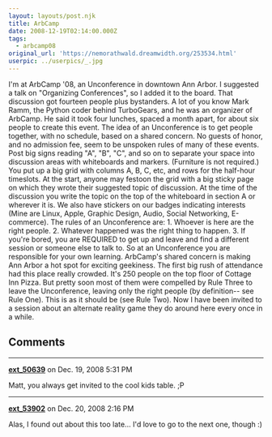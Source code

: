 ```yaml
---
layout: layouts/post.njk
title: ArbCamp
date: 2008-12-19T02:14:00.000Z
tags:
  - arbcamp08
original_url: 'https://nemorathwald.dreamwidth.org/253534.html'
userpic: ../userpics/_.jpg
---
```

I'm at ArbCamp '08, an Unconference in downtown Ann Arbor. I suggested a talk on "Organizing Conferences", so I added it to the board. That discussion got fourteen people plus bystanders. A lot of you know Mark Ramm, the Python coder behind TurboGears, and he was an organizer of ArbCamp. He said it took four lunches, spaced a month apart, for about six people to create this event. The idea of an Unconference is to get people together, with no schedule, based on a shared concern. No guests of honor, and no admission fee, seem to be unspoken rules of many of these events. Post big signs reading "A", "B", "C", and so on to separate your space into discussion areas with whiteboards and markers. (Furniture is not required.) You put up a big grid with columns A, B, C, etc, and rows for the half-hour timeslots. At the start, anyone may festoon the grid with a big sticky page on which they wrote their suggested topic of discussion. At the time of the discussion you write the topic on the top of the whiteboard in section A or wherever it is. We also have stickers on our badges indicating interests (Mine are Linux, Apple, Graphic Design, Audio, Social Networking, E-commerce). The rules of an Unconference are: 1. Whoever is here are the right people. 2. Whatever happened was the right thing to happen. 3. If you're bored, you are REQUIRED to get up and leave and find a different session or someone else to talk to. So at an Unconference you are responsible for your own learning. ArbCamp's shared concern is making Ann Arbor a hot spot for exciting geekiness. The first big rush of attendance had this place really crowded. It's 250 people on the top floor of Cottage Inn Pizza. But pretty soon most of them were compelled by Rule Three to leave the Unconference, leaving only the right people (by definition-- see Rule One). This is as it should be (see Rule Two). Now I have been invited to a session about an alternate reality game they do around here every once in a while.

## Comments

---

**[ext_50639](https://www.dreamwidth.org/users/ext_50639)** on Dec. 19, 2008 5:31 PM

Matt, you always get invited to the cool kids table. ;P

---

**[ext_53902](https://www.dreamwidth.org/users/ext_53902)** on Dec. 20, 2008 2:16 PM

Alas, I found out about this too late... I'd love to go to the next one, though :)
